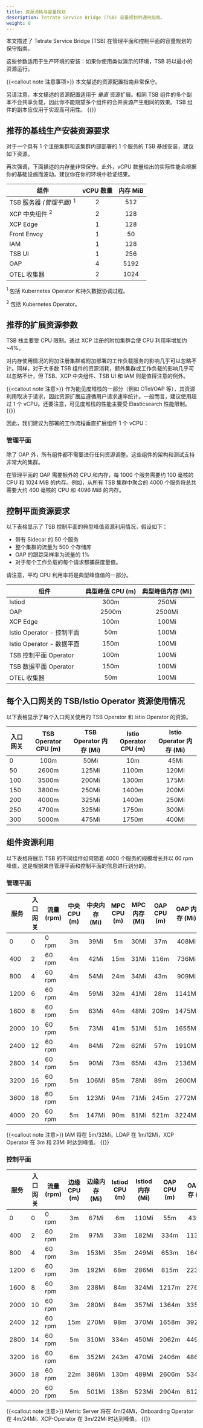 ```yaml
---
title: 资源消耗与容量规划
description: Tetrate Service Bridge (TSB) 容量规划的通用指南。
weight: 8
---
```


本文描述了 Tetrate Service Bridge (TSB) 在管理平面和控制平面的容量规划的保守指南。

这些参数适用于生产环境的安装：如果你使用类似演示的环境，TSB 将以最小的资源运行。

{{<callout note 注意事项>}}
本文描述的资源配置指南非常保守。

另请注意，本文描述的资源配置适用于 _垂直_ 资源扩展。相同 TSB 组件的多个副本不会共享负载，因此你不能期望多个组件的合并资源产生相同的效果。TSB 组件的副本应仅用于实现高可用性。
{{</callout>}}

## 推荐的基线生产安装资源要求

对于一个具有 1 个注册集群和该集群内部部署的 1 个服务的 TSB 基线安装，建议如下资源。

再次强调，下面描述的内存量非常保守。此外，vCPU 数量给出的实际性能会根据你的基础设施而波动。建议你在你的环境中验证结果。

| 组件                                 | vCPU 数量 | 内存 MiB |
| ------------------------------------ | :-------: | :------: |
| TSB 服务器 *(管理平面)* <sup>1</sup> |     2     |   512    |
| XCP 中央组件 <sup>2</sup>            |     2     |   128    |
| XCP Edge                             |     1     |   128    |
| Front Envoy                          |     1     |    50    |
| IAM                                  |     1     |   128    |
| TSB UI                               |     1     |   256    |
| OAP                                  |     4     |   5192   |
| OTEL 收集器                          |     2     |   1024   |

<sup>1</sup> 包括 Kubernetes  Operator 和持久数据协调过程。

<sup>2</sup> 包括 Kubernetes  Operator。

## 推荐的扩展资源参数

TSB 栈主要受 CPU 限制。通过 XCP 注册的附加集群会使 CPU 利用率增加约 ~4%。

对内存使用情况的附加注册集群或附加部署的工作负载服务的影响几乎可以忽略不计。同样，对于大多数 TSB 组件的资源消耗，额外集群或工作负载的影响几乎可以忽略不计，但 TSB、XCP 中央组件、TSB UI 和 IAM 则是值得注意的例外。

{{<callout note 注意>}}
作为能见度堆栈的一部分（例如 OTel/OAP 等），其资源利用取决于请求，因此资源扩展应遵循用户请求速率统计。一般而言，建议使用超过 1 个 vCPU。还要注意，可见度堆栈的性能主要受 Elasticsearch 性能限制。
{{</callout>}}

因此，我们建议为部署的工作流程垂直扩展组件 1 个 vCPU：

### 管理平面

除了 OAP 外，所有组件都不需要进行任何资源调整。这些组件的架构和测试支持非常大的集群。

在管理平面的 OAP 需要额外的 CPU 和内存，每 1000 个服务需要约 100 毫核的 CPU 和 1024 MiB 的内存。例如，从所有 TSB 集群中聚合的 4000 个服务将总共需要大约 400 毫核的 CPU 和 4096 MiB 的内存。

## 控制平面资源要求

以下表格显示了 TSB 控制平面的典型峰值资源利用情况，假设如下：
- 带有 Sidecar 的 50 个服务
- 整个集群的流量为 500 个存储库
- OAP 的跟踪采样率为流量的 1%
- 对于每个工作负载的每个请求都捕获度量值。

请注意，平均 CPU 利用率将是典型峰值值的一部分。

| 组件                        | 典型峰值 CPU (m) | 典型峰值内存 (Mi) |
| --------------------------- | :--------------: | :---------------: |
| Istiod                      |       300m       |       250Mi       |
| OAP                         |      2500m       |      2500Mi       |
| XCP Edge                    |       100m       |       100Mi       |
| Istio  Operator  - 控制平面 |       50m        |       100Mi       |
| Istio  Operator  - 数据平面 |       150m       |       100Mi       |
| TSB 控制平面 Operator       |       100m       |       100Mi       |
| TSB 数据平面 Operator       |       150m       |       100Mi       |
| OTEL 收集器                 |       50m        |       100Mi       |

## 每个入口网关的 TSB/Istio  Operator 资源使用情况

以下表格显示了每个入口网关使用的 TSB  Operator 和 Istio  Operator 的资源。

| 入口网关 | TSB  Operator  CPU (m) | TSB  Operator 内存 (Mi) | Istio  Operator  CPU (m) | Istio  Operator 内存 (Mi) |
| -------- | :--------------------: | :---------------------: | :----------------------: | :-----------------------: |
| 0        |          100m          |          50Mi           |           10m            |           45Mi            |
| 50       |         2600m          |          125Mi          |          1100m           |           120Mi           |
| 100      |         3500m          |          200Mi          |          1300m           |           175Mi           |
| 150      |         3800m          |          250Mi          |          1400m           |           200Mi           |
| 200      |         4000m          |          325Mi          |          1400m           |           250Mi           |
| 250      |         4700m          |          325Mi          |          1750m           |           300Mi           |
| 300      |         5000m          |          475Mi          |          1750m           |           400Mi           |

## 组件资源利用

以下表格将展示 TSB 的不同组件如何随着 4000 个服务的规模增长并以 60 rpm 峰值，这是根据来自管理平面和控制平面的信息进行划分的。

### 管理平面

| 服务 | 入口网关 | 流量 (rpm) | 中央 CPU (m) | 中央内存 (Mi) | MPC CPU (m) | MPC 内存 (Mi) | OAP CPU (m) | OAP 内存 (Mi) | Otel CPU (m) | Otel 内存 (Mi) | TSB CPU (m) | TSB 内存 (Mi) |
| ---- | -------- | --------- | :----------: | :-----------: | :---------: | :-----------: | :---------: | :-----------: | :----------: | :------------: | :---------: | :-----------: |
| 0    | 0        | 0 rpm     |      3m      |     39Mi      |     5m      |     30Mi      |     37m     |     408Mi     |     22m      |     108Mi      |     14m     |     57Mi      |
| 400  | 2        | 60 rpm    |      4m      |     42Mi      |     15m     |     31Mi      |    116m     |     736Mi     |     24m      |     123Mi      |     50m     |     63Mi      |
| 800  | 4        | 60 rpm    |      4m      |     54Mi      |     24m     |     34Mi      |     43m     |     909Mi     |     26m      |     127Mi      |     85m     |     75Mi      |
| 1200 | 6        | 60 rpm    |      4m      |     59Mi      |     32m     |     41Mi      |     28m     |    1141Mi     |     27m      |     210Mi      |    213m     |     78Mi      |
| 1600 | 8        | 60 rpm    |      5m      |     63Mi      |     44m     |     48Mi      |    209m     |    1475Mi     |     29m      |     249Mi      |    113m     |     86Mi      |
| 2000 | 10       | 60 rpm    |      5m      |     73Mi      |     41m     |     51Mi      |     51m     |    1655Mi     |     24m      |     319Mi      |    211m     |     91Mi      |
| 2400 | 12       | 60 rpm    |      4m      |     84Mi      |     72m     |     62Mi      |     57m     |    1910Mi     |     29m      |     381Mi      |    227m     |     97Mi      |
| 2800 | 14       | 60 rpm    |      5m      |     90Mi      |     73m     |     65Mi      |     43m     |    2136Mi     |     16m      |     466Mi      |    275m     |     104Mi     |
| 3200 | 16       | 60 rpm    |      5m      |     106Mi     |     85m     |     78Mi      |     89m     |    2600Mi     |     43m      |     574Mi      |    382m     |     108Mi     |
| 3600 | 18       | 60 rpm    |      5m      |     123Mi     |     94m     |     71Mi      |    245m     |    2772Mi     |     37m      |     578Mi      |    625m     |     115Mi     |
| 4000 | 20       | 60 rpm    |      5m      |     147Mi     |     90m     |     81Mi      |    521m     |    3224Mi     |     15m      |     704Mi      |    508m     |     122Mi     |

{{<callout note 注意>}}
IAM 将在 5m/32Mi，LDAP 在 1m/12Mi，XCP  Operator 在 3m 和 23Mi 时达到峰值。
{{</callout>}}

### 控制平面

| 服务 | 入口网关 | 流量 (rpm) | 边缘 CPU (m) | 边缘内存 (Mi) | Istiod CPU (m) | Istiod 内存 (Mi) | OAP CPU (m) | OAP 内存 (Mi) | Otel CPU (m) | Otel 内存 (Mi) |
| ---- | -------- | --------- | :----------: | :-----------: | :------------: | :--------------: | :---------: | :-----------: | :----------: | :------------: |
| 0    | 0        | 0 rpm     |      3m      |     67Mi      |       6m       |      110Mi       |     55m     |     439Mi     |     16m      |      74Mi      |
| 400  | 2        | 60 rpm    |      2m      |     97Mi      |      33m       |      182Mi       |    334m     |    1138Mi     |     18m      |      75Mi      |
| 800  | 4        | 60 rpm    |      3m      |     153Mi     |      35m       |      249Mi       |    653m     |    1640Mi     |     21m      |      85Mi      |
| 1200 | 6        | 60 rpm    |      3m      |     192Mi     |      68m       |      286Mi       |    815m     |    2238Mi     |     23m      |     164Mi      |
| 1600 | 8        | 60 rpm    |      3m      |     238Mi     |      84m       |      324Mi       |    1217m    |    2766Mi     |     20m      |     202Mi      |
| 2000 | 10       | 60 rpm    |      3m      |     280Mi     |      84m       |      357Mi       |    1364m    |    3351Mi     |     17m      |     267Mi      |
| 2400 | 12       | 60 rpm    |     15m      |     270Mi     |      98m       |      370Mi       |    1658m    |    3921Mi     |     19m      |     331Mi      |
| 2800 | 14       | 60 rpm    |      5m      |     310Mi     |      334m      |      450Mi       |    2062m    |    4493Mi     |     19m      |     406Mi      |
| 3200 | 16       | 60 rpm    |      6m      |     352Mi     |      243m      |      470Mi       |    2406m    |    4866Mi     |     20m      |     506Mi      |
| 3600 | 18       | 60 rpm    |     22m      |     386Mi     |      130m      |      489Mi       |    2606m    |    5346Mi     |     20m      |     512Mi      |
| 4000 | 20       | 60 rpm    |      5m      |     501Mi     |      138m      |      523Mi       |    2904m    |    6128Mi     |     20m      |     620Mi      |

{{<callout note 注意>}}
Metric Server 将在 4m/24Mi，Onboarding Operator 在 4m/24Mi，XCP-Operator 在 3m/22Mi 时达到峰值。
{{</callout>}}